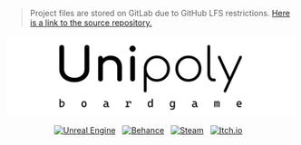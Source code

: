 > Project files are stored on GitLab due to GitHub LFS restrictions. [Here is a link to the source repository.](https://gitlab.com/elzzzdev/unipoly)

[![](content/title.png)](https://gitlab.com/elzzzdev/unipoly)

<p align="center">
  <a href=""><img alt="Unreal Engine" src="https://img.shields.io/badge/unreal engine 5-%23313131.svg?style=for-the-badge&logo=unrealengine&logoColor=white"></a> &nbsp;
  <a href=""><img alt="Behance" src="https://img.shields.io/badge/Behance-1769ff?style=for-the-badge&logo=behance&logoColor=white"></a> &nbsp;
  <a href=""><img alt="Steam" src="https://img.shields.io/badge/steam-%23000000.svg?style=for-the-badge&logo=steam&logoColor=white"></a> &nbsp;
  <a href=""><img alt="Itch.io" src="https://img.shields.io/badge/Itch-%23FF0B34.svg?style=for-the-badge&logo=Itch.io&logoColor=white"></a> &nbsp;
</p>